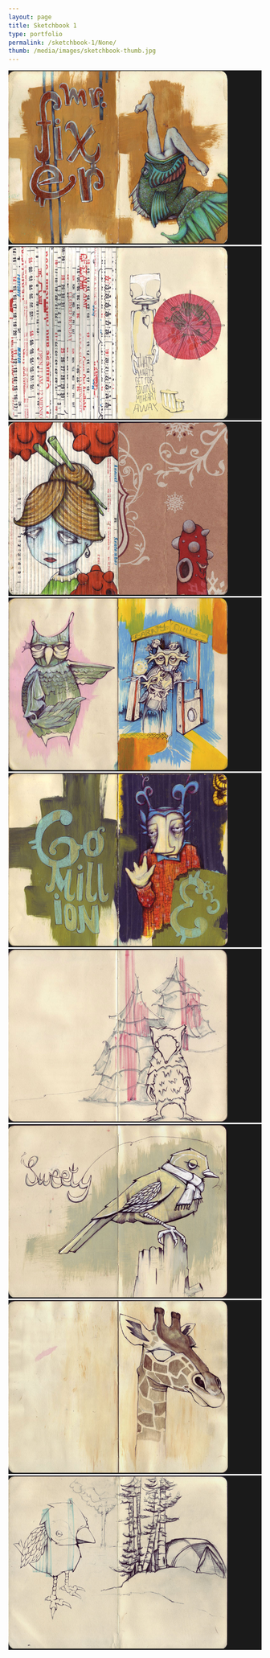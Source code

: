 ```yaml
---
layout: page
title: Sketchbook 1 
type: portfolio
permalink: /sketchbook-1/None/
thumb: /media/images/sketchbook-thumb.jpg
---
```




![](/media/images/sketchbook1.jpg)
![](/media/images/sketchbook2.jpg)
![](/media/images/sketchbook3.jpg)
![](/media/images/sketchbook4.jpg)
![](/media/images/sketchbook5.jpg)
![](/media/images/sketchbook6.jpg)
![](/media/images/sketchbook7.jpg)
![](/media/images/sketchbook8.jpg)
![](/media/images/sketchbook9.jpg)